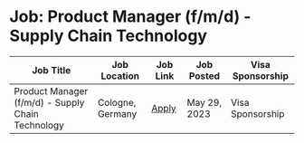 # Job: Product Manager (f/m/d) - Supply Chain Technology

| Job Title | Job Location | Job Link | Job Posted | Visa Sponsorship |
| --- | --- | --- | --- | --- |
| Product Manager (f/m/d) - Supply Chain Technology | Cologne, Germany | [Apply](https://join.com/companies/kaufland-e-commerce/8179567-product-manager-f-m-d-supply-chain-technology) | May 29, 2023 | Visa Sponsorship |
